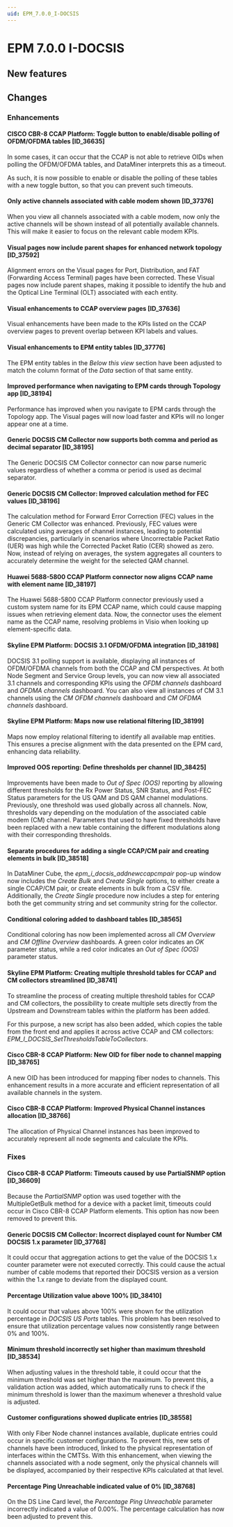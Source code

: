 ```yaml
---
uid: EPM_7.0.0_I-DOCSIS
---
```


# EPM 7.0.0 I-DOCSIS

## New features

## Changes

### Enhancements

#### CISCO CBR-8 CCAP Platform: Toggle button to enable/disable polling of OFDM/OFDMA tables [ID_36635]

In some cases, it can occur that the CCAP is not able to retrieve OIDs when polling the OFDM/OFDMA tables, and DataMiner interprets this as a timeout.

As such, it is now possible to enable or disable the polling of these tables with a new toggle button, so that you can prevent such timeouts.

#### Only active channels associated with cable modem shown [ID_37376]

When you view all channels associated with a cable modem, now only the active channels will be shown instead of all potentially available channels. This will make it easier to focus on the relevant cable modem KPIs.

#### Visual pages now include parent shapes for enhanced network topology [ID_37592]

Alignment errors on the Visual pages for Port, Distribution, and FAT (Forwarding Access Terminal) pages have been corrected. These Visual pages now include parent shapes, making it possible to identify the hub and the Optical Line Terminal (OLT) associated with each entity.

#### Visual enhancements to CCAP overview pages [ID_37636]

Visual enhancements have been made to the KPIs listed on the CCAP overview pages to prevent overlap between KPI labels and values.

#### Visual enhancements to EPM entity tables [ID_37776]

The EPM entity tables in the *Below this view* section have been adjusted to match the column format of the *Data* section of that same entity.

#### Improved performance when navigating to EPM cards through Topology app [ID_38194]

Performance has improved when you navigate to EPM cards through the Topology app. The Visual pages will now load faster and KPIs will no longer appear one at a time.

#### Generic DOCSIS CM Collector now supports both comma and period as decimal separator [ID_38195]

The Generic DOCSIS CM Collector connector can now parse numeric values regardless of whether a comma or period is used as decimal separator.

#### Generic DOCSIS CM Collector: Improved calculation method for FEC values [ID_38196]

The calculation method for Forward Error Correction (FEC) values in the Generic CM Collector was enhanced. Previously, FEC values were calculated using averages of channel instances, leading to potential discrepancies, particularly in scenarios where Uncorrectable Packet Ratio (UER) was high while the Corrected Packet Ratio (CER) showed as zero. Now, instead of relying on averages, the system aggregates all counters to accurately determine the weight for the selected QAM channel.

#### Huawei 5688-5800 CCAP Platform connector now aligns CCAP name with element name [ID_38197]

​The Huawei 5688-5800 CCAP Platform connector previously used a custom system name for its EPM CCAP name, which could cause mapping issues when retrieving element data. Now, the connector uses the element name as the CCAP name, resolving problems in Visio when looking up element-specific data.

#### Skyline EPM Platform: DOCSIS 3.1 OFDM/OFDMA integration [ID_38198]

DOCSIS 3.1 polling support is available, displaying all instances of OFDM/OFDMA channels from both the CCAP and CM perspectives. At both Node Segment and Service Group levels, you can now view all associated 3.1 channels and corresponding KPIs using the *OFDM channels* dashboard and *OFDMA channels* dashboard. You can also view all instances of CM 3.1 channels using the *CM OFDM channels* dashboard and *CM OFDMA channels* dashboard.

#### Skyline EPM Platform: Maps now use relational filtering [ID_38199]

Maps now employ relational filtering to identify all available map entities. This ensures a precise alignment with the data presented on the EPM card, enhancing data reliability.

#### Improved OOS reporting: Define thresholds per channel [ID_38425]

Improvements have been made to *Out of Spec (OOS)* reporting by allowing different thresholds for the Rx Power Status, SNR Status, and Post-FEC Status parameters for the US QAM and DS QAM channel modulations. Previously, one threshold was used globally across all channels. Now, thresholds vary depending on the modulation of the associated cable modem (CM) channel. Parameters that used to have fixed thresholds have been replaced with a new table containing the different modulations along with their corresponding thresholds.

#### Separate procedures for adding a single CCAP/CM pair and creating elements in bulk [ID_38518]

In DataMiner Cube, the *epm_i_docsis_addnewccapcmpair* pop-up window now includes the *Create Bulk* and *Create Single* options, to either create a single CCAP/CM pair, or create elements in bulk from a CSV file. Additionally, the *Create Single* procedure now includes a step for entering both the get community string and set community string for the collector.

#### Conditional coloring added to dashboard tables [ID_38565]

Conditional coloring has now been implemented across all *CM Overview* and *CM Offline Overview* dashboards. A green color indicates an *OK* parameter status, while a red color indicates an *Out of Spec (OOS)* parameter status.

#### Skyline EPM Platform: Creating multiple threshold tables for CCAP and CM collectors streamlined [ID_38741]

To streamline the process of creating multiple threshold tables for CCAP and CM collectors, the possibility to create multiple sets directly from the Upstream and Downstream tables within the platform has been added.

For this purpose, a new script has also been added, which copies the table from the front end and applies it across active CCAP and CM collectors: *EPM_I_DOCSIS_SetThresholdsTableToCollectors*.

#### Cisco CBR-8 CCAP Platform: New OID for fiber node to channel mapping [ID_38765]

A new OID has been introduced for mapping fiber nodes to channels. This enhancement results in a more accurate and efficient representation of all available channels in the system.

#### Cisco CBR-8 CCAP Platform: Improved Physical Channel instances allocation [ID_38766]

The allocation of Physical Channel instances has been improved to accurately represent all node segments and calculate the KPIs.

### Fixes

#### Cisco CBR-8 CCAP Platform: Timeouts caused by use PartialSNMP option [ID_36609]

Because the *PartialSNMP* option was used together with the MultipleGetBulk method for a device with a packet limit, timeouts could occur in Cisco CBR-8 CCAP Platform elements. This option has now been removed to prevent this.

#### Generic DOCSIS CM Collector: Incorrect displayed count for Number CM DOCSIS 1.x parameter [ID_37768]

It could occur that aggregation actions to get the value of the DOCSIS 1.x counter parameter were not executed correctly. This could cause the actual number of cable modems that reported their DOCSIS version as a version within the 1.x range to deviate from the displayed count.

#### Percentage Utilization value above 100% [ID_38410]

It could occur that values above 100% were shown for the utilization percentage in *DOCSIS US Ports* tables. This problem has been resolved to ensure that utilization percentage values now consistently range between 0% and 100%.

#### Minimum threshold incorrectly set higher than maximum threshold [ID_38534]

When adjusting values in the threshold table, it could occur that the minimum threshold was set higher than the maximum. To prevent this, a validation action was added, which automatically runs to check if the minimum threshold is lower than the maximum whenever a threshold value is adjusted.

#### Customer configurations showed duplicate entries [ID_38558]

With only Fiber Node channel instances available, duplicate entries could occur in specific customer configurations. To prevent this, new sets of channels have been introduced, linked to the physical representation of interfaces within the CMTSs. With this enhancement, when viewing the channels associated with a node segment, only the physical channels will be displayed, accompanied by their respective KPIs calculated at that level.

#### Percentage Ping Unreachable indicated value of 0% [ID_38768]

On the DS Line Card level, the *Percentage Ping Unreachable* parameter incorrectly indicated a value of 0.00%. The percentage calculation has now been adjusted to prevent this.

